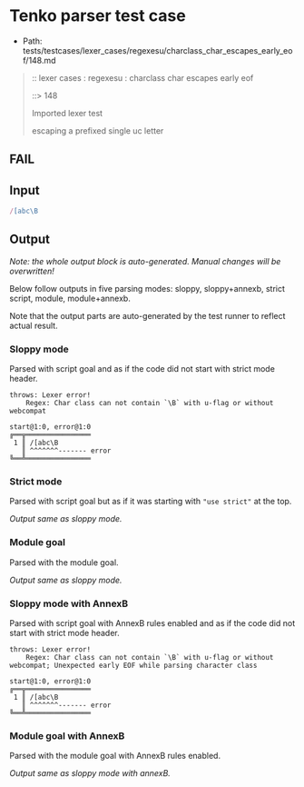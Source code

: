 # Tenko parser test case

- Path: tests/testcases/lexer_cases/regexesu/charclass_char_escapes_early_eof/148.md

> :: lexer cases : regexesu : charclass char escapes early eof
>
> ::> 148
>
> Imported lexer test
>
> escaping a prefixed single uc letter

## FAIL

## Input

`````js
/[abc\B
`````

## Output

_Note: the whole output block is auto-generated. Manual changes will be overwritten!_

Below follow outputs in five parsing modes: sloppy, sloppy+annexb, strict script, module, module+annexb.

Note that the output parts are auto-generated by the test runner to reflect actual result.

### Sloppy mode

Parsed with script goal and as if the code did not start with strict mode header.

`````
throws: Lexer error!
    Regex: Char class can not contain `\B` with u-flag or without webcompat

start@1:0, error@1:0
╔══╦════════════════
 1 ║ /[abc\B
   ║ ^^^^^^^------- error
╚══╩════════════════

`````

### Strict mode

Parsed with script goal but as if it was starting with `"use strict"` at the top.

_Output same as sloppy mode._

### Module goal

Parsed with the module goal.

_Output same as sloppy mode._

### Sloppy mode with AnnexB

Parsed with script goal with AnnexB rules enabled and as if the code did not start with strict mode header.

`````
throws: Lexer error!
    Regex: Char class can not contain `\B` with u-flag or without webcompat; Unexpected early EOF while parsing character class

start@1:0, error@1:0
╔══╦════════════════
 1 ║ /[abc\B
   ║ ^^^^^^^------- error
╚══╩════════════════

`````

### Module goal with AnnexB

Parsed with the module goal with AnnexB rules enabled.

_Output same as sloppy mode with annexB._
